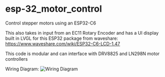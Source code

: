 # esp-32_motor_control
Control stepper motors using an ESP32-C6

This also takes in input from an EC11 Rotary Encoder and has a UI display built in LVGL for this ESP32 package from waveshare: https://www.waveshare.com/wiki/ESP32-C6-LCD-1.47

This code is modular and can interface with DRV8825 and LN298N motor controllers


Wiring Diagram:
![Wiring Diagram](https://github.com/user-attachments/assets/e1df6e76-e200-436d-9b34-6b80e26bfd8e)
